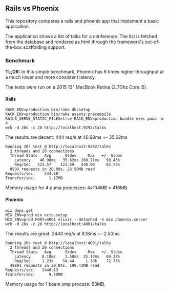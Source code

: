 ## Rails vs Phoenix

This repository compares a rails and phoenix app that implement a basic application.

The application shows a list of talks for a conference. The list is fetched from the database and rendered as html through the framework's out-of-the-box scaffolding support.

### Benchmark

**TL;DR:** In this simple benchmark, Phoenix has 6 times higher throughput at a much lower and more consistent latency.

The tests were run on a 2015 13" MacBook Retina (2.7Ghz Core i5).

#### Rails

```shell
RACK_ENV=production bin/rake db:setup
RACK_ENV=production bin/rake assets:precompile
RAILS_SERVE_STATIC_FILES=true RACK_ENV=production bundle exec puma -w 4
wrk -d 20s -c 20 http://localhost:9292/talks
```

The results are decent: 444 req/s at 46.98ms +- 35.62ms

```shell
Running 20s test @ http://localhost:9292/talks
  2 threads and 20 connections
  Thread Stats   Avg      Stdev     Max   +/- Stdev
    Latency    46.98ms   35.62ms 160.71ms   50.43%
    Req/Sec   223.57    123.59   430.00     62.25%
  8933 requests in 20.09s, 23.50MB read
Requests/sec:    444.58
Transfer/sec:      1.17MB
```

Memory usage for 4 puma processes: 4x104MB = 416MB.

#### Phoenix

```shell
mix deps.get
MIX_ENV=prod mix ecto.setup
MIX_ENV=prod PORT=4001 elixir --detached -S mix phoenix.server
wrk -d 20s -c 20 http://localhost:4001/talks
```

The results are great: 2440 req/s at 8.18ms +- 2.50ms

```shell
Running 20s test @ http://localhost:4001/talks
  2 threads and 20 connections
  Thread Stats   Avg      Stdev     Max   +/- Stdev
    Latency     8.18ms    2.50ms  25.10ms   69.38%
    Req/Sec     1.23k    54.44     1.38k    72.75%
  48891 requests in 20.04s, 190.43MB read
Requests/sec:   2440.13
Transfer/sec:      9.50MB
```

Memory usage for 1 beam.smp process: 63MB.
